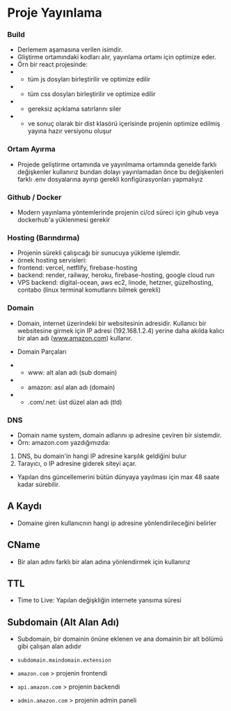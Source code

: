 # Proje Yayınlama

### Build

- Derlemem aşamasına verilen isimdir.
- Gliştirme ortamındaki kodları alır, yayınlama ortamı için optimize eder.
- Örn bir react projesinde:
- - tüm js dosyları birleştirilir ve optimize edilir
- - tüm css dosyları birleştirilir ve optimize edilir
- - gereksiz açıklama satırlarını siler
- - ve sonuç olarak bir dist klasörü içerisinde projenin optimize edilmiş yayına hazır versiyonu oluşur

### Ortam Ayırma

- Projede geliştirme ortamında ve yayınlmama ortamında genelde farklı değişkenler kullanırız bundan dolayı yayınlamadan önce bu değişkenleri farklı .env dosyalarına ayırıp gerekli konfigürasyonları yapmalıyız

### Github / Docker

- Modern yayınlama yöntemlerinde projenin ci/cd süreci için gihub veya dockerhub'a yüklenmesi gerekir

### Hosting (Barındırma)

- Projenin sürekli çalışıcağı bir sunucuya yükleme işlemdir.
- örnek hosting servisleri:
- frontend: vercel, netflify, firebase-hosting
- backend: render, railway, heroku, firebase-hosting, google cloud run
- VPS backend: digital-ocean, aws ec2, linode, hetzner, güzelhosting, contabo (linux terminal komutlarını bilmek gerekli)

### Domain

- Domain, internet üzerindeki bir websitesinin adresidir. Kullanıcı bir websitesine girmek için IP adresi (192.168.1.2.4) yerine daha akılda kalıcı bir alan adı (www.amazon.com) kullanır.

- Domain Parçaları
- - www: alt alan adı (sub domain)
- - amazon: asıl alan adı (domain)
- - .com/.net: üst düzel alan adı (tld)

### DNS

- Domain name system, domain adlarını ıp adresine çeviren bir sistemdir.
- Örn: amazon.com yazdığımızda:

1. DNS, bu domain'in hangi IP adresine karşılık geldiğini bulur
2. Tarayıcı, o IP adresine giderek siteyi açar.

- Yapılan dns güncellemerini bütün dünyaya yayılması için max 48 saate kadar sürebilir.

## A Kaydı

- Domaine giren kullanıcnın hangi ip adresine yönlendirileceğini belirler

## CName

- Bir alan adını farklı bir alan adına yönlendirmek için kullanırız

## TTL

- Time to Live: Yapılan değişkliğin internete yansıma süresi

## Subdomain (Alt Alan Adı)

- Subdomain, bir domainin önüne eklenen ve ana domainin bir alt bölümü gibi çalışan alan adıdır

- `subdomain.maindomain.extension`
- `amazon.com` > projenin frontendi
- `api.amazon.com` > projenin backendi
- `admin.amazon.com` > projenin admin paneli
